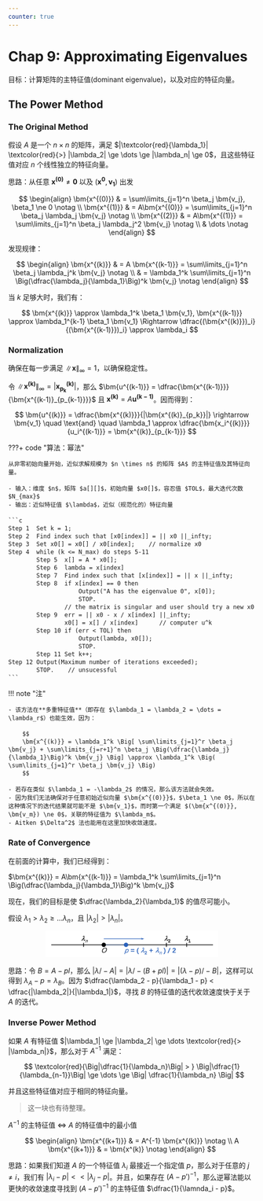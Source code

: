 ```yaml
---
counter: true
---
```


# Chap 9: Approximating Eigenvalues

目标：计算矩阵的主特征值(dominant eigenvalue)，以及对应的特征向量。

## The Power Method

### The Original Method

假设 $A$ 是一个 $n \times n$ 的矩阵，满足 $|\textcolor{red}{\lambda_1}| \textcolor{red}{>} |\lambda_2| \ge \dots \ge |\lambda_n| \ge 0$，且这些特征值对应 $n$ 个线性独立的特征向量。

思路：从任意 $\bm{x^{(0)}} \ne \bm{0}$ 以及 $(\bm{x^{0}}, \bm{v_1})$ 出发

$$
\begin{align}
\bm{x^{(0)}} & = \sum\limits_{j=1}^n \beta_j \bm{v_j}, \beta_1 \ne 0 \notag \\
\bm{x^{(1)}} & = A\bm{x^{(0)}} = \sum\limits_{j=1}^n \beta_j \lambda_j \bm{v_j} \notag \\
\bm{x^{(2)}} & = A\bm{x^{(1)}} = \sum\limits_{j=1}^n \beta_j \lambda_j^2 \bm{v_j} \notag \\
& \dots \notag
\end{align}
$$

发现规律：

$$
\begin{align}
\bm{x^{(k)}} & = A \bm{x^{(k-1)}} = \sum\limits_{j=1}^n \beta_j \lambda_j^k \bm{v_j} \notag \\
& = \lambda_1^k \sum\limits_{j=1}^n \Big(\dfrac{\lambda_j}{\lambda_1}\Big)^k \bm{v_j} \notag
\end{align}
$$

当 $k$ 足够大时，我们有：

$$
\bm{x^{(k)}} \approx \lambda_1^k \beta_1 \bm{v_1}, \bm{x^{(k-1)}} \approx \lambda_1^{k-1} \beta_1 \bm{v_1} \Rightarrow \dfrac{(\bm{x^{(k)}})_i}{(\bm{x^{(k-1)}})_i} \approx \lambda_i
$$


### Normalization

确保在每一步满足 $\| \bm{x} \|_{\infty} = 1$，以确保稳定性。

令 $\| \bm{x^{(k)}} \|_{\infty} = |\bm{x_{p_k}^{(k)}}|$，那么 $\bm{u^{(k-1)}} = \dfrac{\bm{x^{(k-1)}}}{\bm{x^{(k-1)}_{p_{k-1}}}}$ 且 $\bm{x^{(k)}} = A \bm{u^{(k-1)}}$。因而得到：

$$
\bm{u^{(k)}} = \dfrac{\bm{x^{(k)}}}{|\bm{x^{(k)}_{p_k}}|} \rightarrow \bm{v_1} \quad \text{and} \quad \lambda_1 \approx \dfrac{\bm{x_i^{(k)}}}{u_i^{(k-1)}} = \bm{x^{(k)}_{p_{k-1}}}
$$

???+ code "算法：幂法"

    从非零初始向量开始，近似求解规模为 $n \times n$ 的矩阵 $A$ 的主特征值及其特征向量。

    - 输入：维度 $n$，矩阵 $a[][]$，初始向量 $x0[]$，容忍值 $TOL$，最大迭代次数 $N_{max}$
    - 输出：近似特征值 $\lambda$，近似（规范化的）特征向量

    ```c
    Step 1  Set k = 1;
    Step 2  Find index such that [x0[index]] = || x0 ||_infty;
    Step 3  Set x0[] = x0[] / x0[index];    // normalize x0
    Step 4  while (k <= N_max) do steps 5-11
            Step 5  x[] = A * x0[];
            Step 6  lambda = x[index]
            Step 7  Find index such that [x[index]] = || x ||_infty;
            Step 8  if x[index] == 0 then
                        Output("A has the eigenvalue 0", x[0]);
                        STOP.
                    // the matrix is singular and user should try a new x0
            Step 9  err = || x0 - x / x[index] ||_infty;
                    x0[] = x[] / x[index]      // computer u^k
            Step 10 if (err < TOL) then
                        Output(lambda, x0[]);
                        STOP.
            Step 11 Set k++;
    Step 12 Output(Maximum number of iterations exceeded);
            STOP.    // unsucessful
    ```

!!! note "注"

    - 该方法在**多重特征值**（即存在 $\lambda_1 = \lambda_2 = \dots = \lambda_r$）也能生效，因为：

        $$
        \bm{x^{(k)}} = \lambda_1^k \Big[ \sum\limits_{j=1}^r \beta_j \bm{v_j} + \sum\limits_{j=r+1}^n \beta_j \Big(\dfrac{\lambda_j}{\lambda_1}\Big)^k \bm{v_j} \Big] \approx \lambda_1^k \Big( \sum\limits_{j=1}^r \beta_j \bm{v_j} \Big)
        $$

    - 若存在类似 $\lambda_1 = -\lambda_2$ 的情况，那么该方法就会失效。
    - 因为我们无法确保对于任意初始近似向量 $\bm{x^{(0)}}$，$\beta_1 \ne 0$，所以在这种情况下的迭代结果就可能不是 $\bm{v_1}$，而时第一个满足 $(\bm{x^{(0)}}, \bm{v_m}) \ne 0$，关联的特征值为 $\lambda_m$。
    - Aitken $\Delta^2$ 法也能用在这里加快收敛速度。

### Rate of Convergence

在前面的计算中，我们已经得到：

$\bm{x^{(k)}} = A\bm{x^{(k-1)}} = \lambda_1^k \sum\limits_{j=1}^n \Big(\dfrac{\lambda_j}{\lambda_1}\Big)^k \bm{v_j}$

现在，我们的目标是使 $\dfrac{\lambda_2}{\lambda_1}$ 的值尽可能小。

假设 $\lambda_1 > \lambda_2 \ge \dots \lambda_n$，且 $|\lambda_2| > |\lambda_n|$。

<div style="text-align: center">
    <img src="images/C9/1.png" width=70%/>
</div>

思路：令 $B = A - pl$，那么 $|\lambda / - A| = |\lambda / - (B + pl)| = |(\lambda - p) / - B|$，这样可以得到 $\lambda_A - p = \lambda_B$。因为 $\dfrac{\lambda_2 - p}{\lambda_1 - p} < \dfrac{|\lambda_2|}{|\lambda_1|}$，寻找 $B$ 的特征值的迭代收敛速度快于关于 $A$ 的迭代。


### Inverse Power Method

如果 $A$ 有特征值 $|\lambda_1| \ge |\lambda_2| \ge \dots \textcolor{red}{> |\lambda_n|}$，那么对于 $A^{-1}$ 满足：

$$
\textcolor{red}{\Big|\dfrac{1}{\lambda_n}\Big| > } \Big|\dfrac{1}{\lambda_{n-1}}\Big| \ge \dots \ge \Big| \dfrac{1}{\lambda_n} \Big|
$$

并且这些特征值对应于相同的特征向量。

>这一块也有待整理。

$A^{-1}$ 的主特征值 $\Leftrightarrow$ $A$ 的特征值中的最小值

$$
\begin{align}
\bm{x^{(k+1)}} & = A^{-1} \bm{x^{(k)}} \notag \\
A \bm{x^{(k+1)}} & = \bm{x^(k)} \notag
\end{align}
$$

思路：如果我们知道 $A$ 的一个特征值 $\lambda_i$ 最接近一个指定值 $p$，那么对于任意的 $j \ne i$，我们有 $|\lambda_i - p| << |\lambda_j - p|$。并且，如果存在 $(A - p')^{-1}$，那么逆幂法能以更快的收敛速度寻找到 $(A - p')^{-1}$ 的主特征值 $\dfrac{1}{\lamnda_i - p}$。
